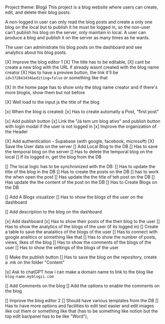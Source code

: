 Project theme: Blogii
This project is a blog website where users can create, edit, and delete their blog posts.

A non-logged in user can only read the blog posts and create a only one blog on the local but to publish it he must be logged in, so the non-user can't publish his blog on the server, only maintain in local.
A user can produce a blog and publish it on the server as many times as he wants.

The user can administrate his blog posts on the dashboard and see analytics about his blog posts.



[X] Improve the blog editor 1
    [X] The title has to be editable,
    [X] cant be create a new blog with the URL if already wasnt created with the blog name creator 
    [X] Has to have a preview button, the link it'll be `id=372843434&editing=false` or something like that

[X] In the home page has to show only the blog name creator and if there's more blogiis, show them but not before

[X] Well load to the input js the title of the blog  

[x] When the blog is created:
    [x] Has to create automatly a Post, "first post"

[x] Add publish button
[x] Link the "Já tem um blog ativo" and publish button with login modal if the user is not logged in
[x] Improve the organization of the Header 

[X] Add authentication - Supabase (with google, facebook, microsoft)
    [X] Save the User data on the server
    [] Add Local Blog to the DB 
        [] Has to save the temporal blog on the server
        [] Has to delete the temporal blog on the local
        [] If its logged in, get the blog from the DB

[] The local logic has to be synchronized with the DB:
    [] Has to update the title of the blog in the DB
    [] Has to create the posts on the DB
    [] has to work the when open the post
    [] Has update the the title of teh post on the DB
    [] Has update the the content of the post on the DB
    [] Has to Create Blogs on the DB

[] Add A Blogs visualizer
    [] Has to show the blogs of the user on the dashboard

[] Add description to the blog on the dashboard

[x] Add dashboard
    [x] Has to show their posts of the their blog to the user
    [] Has to show the analytics of the blogs of the user (if its logged in)
        [] Create a table to save the analaitics of the blogs of the user
        [] Has to connect with google analitics or something like that
        [] Has to show the number of posts, views, likes of the blog
    [] Has to show the comments of the blogs of the user
    [] Has to show the settings of the blogs of the user

[] Make the publish button
    [] Has to save the blog on the repository, create a .mk on the folder "Content"

[x] Ask to chatGPT how i can make a domain name to link to the blog like `blog-name.myblogii.com`

[] Add Comments on the blog
[] Add the options to enable the comments on the blog

[] Improve the blog editor 2
    [] Should have various templates from the DB
    [] Has to have more options and facilities to edit text easier and edit images like cut them or something like that (has to be something like notion but the top edit bar/panel has to be like "Word"),